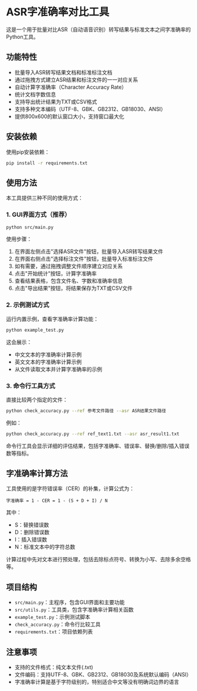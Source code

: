 # ASR字准确率对比工具

这是一个用于批量对比ASR（自动语音识别）转写结果与标准文本之间字准确率的Python工具。

## 功能特性

- 批量导入ASR转写结果文档和标准标注文档
- 通过拖拽方式建立ASR结果和标注文件的一一对应关系
- 自动计算字准确率（Character Accuracy Rate）
- 统计文档字数信息
- 支持导出统计结果为TXT或CSV格式
- 支持多种文本编码（UTF-8、GBK、GB2312、GB18030、ANSI）
- 提供800x600的默认窗口大小，支持窗口最大化

## 安装依赖

使用pip安装依赖：

```bash
pip install -r requirements.txt
```

## 使用方法

本工具提供三种不同的使用方式：

### 1. GUI界面方式（推荐）

```bash
python src/main.py
```

使用步骤：
1. 在界面左侧点击"选择ASR文件"按钮，批量导入ASR转写结果文件
2. 在界面右侧点击"选择标注文件"按钮，批量导入标准标注文件
3. 如有需要，通过拖拽调整文件顺序建立对应关系
4. 点击"开始统计"按钮，计算字准确率
5. 查看结果表格，包含文件名、字数和准确率信息
6. 点击"导出结果"按钮，将结果保存为TXT或CSV文件

### 2. 示例测试方式

运行内置示例，查看字准确率计算功能：

```bash
python example_test.py
```

这会展示：
- 中文文本的字准确率计算示例
- 英文文本的字准确率计算示例
- 从文件读取文本并计算字准确率的示例

### 3. 命令行工具方式

直接比较两个指定的文件：

```bash
python check_accuracy.py --ref 参考文件路径 --asr ASR结果文件路径
```

例如：
```bash
python check_accuracy.py --ref ref_text1.txt --asr asr_result1.txt
```

命令行工具会显示详细的评估结果，包括字准确率、错误率、替换/删除/插入错误数等指标。

## 字准确率计算方法

工具使用的是字符错误率（CER）的补集，计算公式为：

```
字准确率 = 1 - CER = 1 - (S + D + I) / N
```

其中：
- S：替换错误数
- D：删除错误数
- I：插入错误数
- N：标准文本中的字符总数

计算过程中先对文本进行预处理，包括去除标点符号、转换为小写、去除多余空格等。

## 项目结构

- `src/main.py`：主程序，包含GUI界面和主要功能
- `src/utils.py`：工具类，包含字准确率计算相关函数
- `example_test.py`：示例测试脚本
- `check_accuracy.py`：命令行比较工具
- `requirements.txt`：项目依赖列表

## 注意事项

- 支持的文件格式：纯文本文件(.txt)
- 文件编码：支持UTF-8、GBK、GB2312、GB18030及系统默认编码（ANSI）
- 字准确率计算是基于字符级别的，特别适合中文等没有明确词边界的语言 